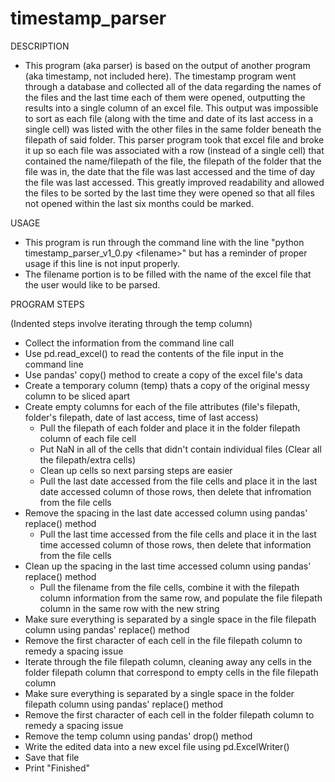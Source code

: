 # timestamp_parser

DESCRIPTION
- This program (aka parser) is based on the output of another program (aka timestamp, not included here). The timestamp program went through a database and collected all of the data regarding the names of the files and the last time each of them were opened, outputting the results into a single column of an excel file. This output was impossible to sort as each file (along with the time and date of its last access in a single cell) was listed with the other files in the same folder beneath the filepath of said folder. This parser program took that excel file and broke it up so each file was associated with a row (instead of a single cell) that contained the name/filepath of the file, the filepath of the folder that the file was in, the date that the file was last accessed and the time of day the file was last accessed. This greatly improved readability and allowed the files to be sorted by the last time they were opened so that all files not opened within the last six months could be marked.

USAGE
- This program is run through the command line with the line "python timestamp_parser_v1_0.py &lt;filename&gt;" but has a reminder of proper usage if this line is not input properly.
- The filename portion is to be filled with the name of the excel file that the user would like to be parsed.

PROGRAM STEPS

(Indented steps involve iterating through the temp column)
- Collect the information from the command line call
- Use pd.read_excel() to read the contents of the file input in the command line
- Use pandas' copy() method to create a copy of the excel file's data
- Create a temporary column (temp) thats a copy of the original messy column to be sliced apart
- Create empty columns for each of the file attributes (file's filepath, folder's filepath, date of last access, time of last access)
  - Pull the filepath of each folder and place it in the folder filepath column of each file cell
  - Put NaN in all of the cells that didn't contain individual files (Clear all the filepath/extra cells)
  - Clean up cells so next parsing steps are easier
  - Pull the last date accessed from the file cells and place it in the last date accessed column of those rows, then delete that infromation from the file cells
- Remove the spacing in the last date accessed column using pandas' replace() method
  - Pull the last time accessed from the file cells and place it in the last time accessed column of those rows, then delete that information from the file cells
- Clean up the spacing in the last time accessed column using pandas' replace() method
  - Pull the filename from the file cells, combine it with the filepath column information from the same row, and populate the file filepath column in the same row with the new string
- Make sure everything is separated by a single space in the file filepath column using pandas' replace() method
- Remove the first character of each cell in the file filepath column to remedy a spacing issue
- Iterate through the file filepath column, cleaning away any cells in the folder filepath column that correspond to empty cells in the file filepath column
- Make sure everything is separated by a single space in the folder filepath column using pandas' replace() method
- Remove the first character of each cell in the folder filepath column to remedy a spacing issue
- Remove the temp column using pandas' drop() method
- Write the edited data into a new excel file using pd.ExcelWriter()
- Save that file
- Print "Finished"
